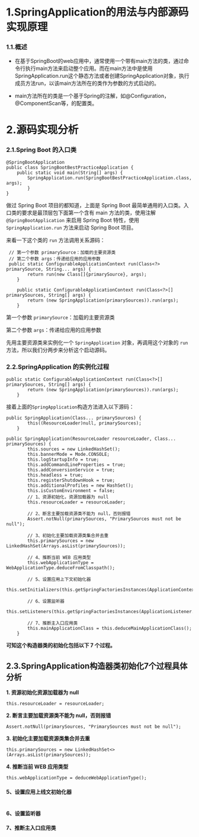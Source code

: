 # 1.SpringApplication的用法与内部源码实现原理

### 1.1.概述

* 在基于SpringBoot的web应用中，通常使用一个带有main方法的类，通过命令行执行main方法来启动整个应用。而在main方法中是使用SpringApplication.run这个静态方法或者创建SpringApplication对象，执行成员方法run，以该main方法所在的类作为参数的方式启动的。

* main方法所在的类是一个基于Spring的注解，如@Configuration，@ComponentScan等，的配置类。

# 2.源码实现分析

### 2.1.Spring Boot 的入口类

```
@SpringBootApplication
public class SpringBootBestPracticeApplication {
    public static void main(String[] args) {
        SpringApplication.run(SpringBootBestPracticeApplication.class, args);
        }
}
```

做过 Spring Boot 项目的都知道，上面是 Spring Boot 最简单通用的入口类。入口类的要求是最顶层包下面第一个含有 main 方法的类，使用注解 `@SpringBootApplication` 来启用 Spring Boot 特性，使用 `SpringApplication.run` 方法来启动 Spring Boot 项目。

来看一下这个类的 `run` 方法调用关系源码：

```
 // 第一个参数 primarySource：加载的主要资源类
 // 第二个参数 args：传递给应用的应用参数
 public static ConfigurableApplicationContext run(Class<?> primarySource, String... args) {
        return run(new Class[]{primarySource}, args);
    }

    public static ConfigurableApplicationContext run(Class<?>[] primarySources, String[] args) {
        return (new SpringApplication(primarySources)).run(args);
    }
```

第一个参数 `primarySource`：加载的主要资源类

第二个参数 `args`：传递给应用的应用参数

先用主要资源类来实例化一个 `SpringApplication` 对象，再调用这个对象的 `run` 方法，所以我们分两步来分析这个启动源码。

### 2.2.SpringApplication 的实例化过程

```
public static ConfigurableApplicationContext run(Class<?>[] primarySources, String[] args) {
        return (new SpringApplication(primarySources)).run(args);
    }
```

接着上面的`SpringApplication`构造方法进入以下源码：

```
public SpringApplication(Class... primarySources) {
        this((ResourceLoader)null, primarySources);
    }

public SpringApplication(ResourceLoader resourceLoader, Class... primarySources) {
        this.sources = new LinkedHashSet();
        this.bannerMode = Mode.CONSOLE;
        this.logStartupInfo = true;
        this.addCommandLineProperties = true;
        this.addConversionService = true;
        this.headless = true;
        this.registerShutdownHook = true;
        this.additionalProfiles = new HashSet();
        this.isCustomEnvironment = false;
        // 1、资源初始化，资源加载器为 null
        this.resourceLoader = resourceLoader;

        // 2、断言主要加载资源类不能为 null，否则报错
        Assert.notNull(primarySources, "PrimarySources must not be null");

        // 3、初始化主要加载资源类集合并去重
        this.primarySources = new LinkedHashSet(Arrays.asList(primarySources));

        // 4、推断当前 WEB 应用类型
        this.webApplicationType = WebApplicationType.deduceFromClasspath();

        // 5、设置应用上下文初始化器
        this.setInitializers(this.getSpringFactoriesInstances(ApplicationContextInitializer.class));

        // 6、设置监听器
        this.setListeners(this.getSpringFactoriesInstances(ApplicationListener.class));

        // 7、推断主入口应用类
        this.mainApplicationClass = this.deduceMainApplicationClass();
    }
```

**可知这个构造器类的初始化包括以下 7 个过程。**

## 2.3.SpringApplication**构造器类初始化7个过程具体分析**

**1. 资源初始化资源加载器为 null**

```
this.resourceLoader = resourceLoader;
```

**2. 断言主要加载资源类不能为 null，否则报错**

```
Assert.notNull(primarySources, "PrimarySources must not be null");
```

**3. 初始化主要加载资源类集合并去重**

```
this.primarySources = new LinkedHashSet<>(Arrays.asList(primarySources));
```

**4. 推断当前 WEB 应用类型**

```
this.webApplicationType = deduceWebApplicationType();
```

#### 5、设置应用上线文初始化器

```

```

#### 6、设置监听器

#### 7、推断主入口应用类



